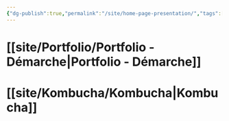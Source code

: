 ```yaml
---
{"dg-publish":true,"permalink":"/site/home-page-presentation/","tags":["gardenEntry"]}
---
```


# [[site/Portfolio/Portfolio - Démarche\|Portfolio - Démarche]]

# [[site/Kombucha/Kombucha\|Kombucha]]
